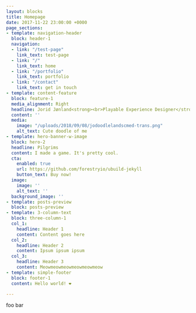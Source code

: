 ```yaml
---
layout: blocks
title: Homepage
date: 2017-11-22 23:00:00 +0000
page_sections:
- template: navigation-header
  block: header-1
  navigation:
  - link: "/test-page"
    link_text: test-page
  - link: "/"
    link_text: home
  - link: "/portfolio"
    link_text: portfolio
  - link: "/contact"
    link_text: get in touch
- template: content-feature
  block: feature-1
  media_alignment: Right
  headline: Jorid Jønland<strong><br>Playable Experience Designer</strong>
  content: ''
  media:
    image: "/uploads/2018/09/08/jodoodlelandscmed-trans.png"
    alt_text: Cute doodle of me
- template: hero-banner-w-image
  block: hero-2
  headline: Pilgrims
  content: I made a game. It's pretty cool.
  cta:
    enabled: true
    url: https://github.com/forestryio/ubuild-jekyll
    button_text: Buy now!
  image:
    image: ''
    alt_text: ''
  background_image: ''
- template: posts-preview
  block: posts-preview
- template: 3-column-text
  block: three-column-1
  col_1:
    headline: Header 1
    content: Content goes here
  col_2:
    headline: Header 2
    content: Ipsum ipsum ipsum
  col_3:
    headline: Header 3
    content: Meowmeowmeowmeowmeowmeow
- template: simple-footer
  block: footer-1
  content: Hello world! ❤︎

---
```

foo bar